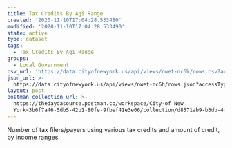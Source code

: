 ```yaml
---
title: Tax Credits By Agi Range
created: '2020-11-10T17:04:28.533480'
modified: '2020-11-10T17:04:28.533490'
state: active
type: dataset
tags:
  - Tax Credits By Agi Range
groups:
  - Local Government
csv_url: 'https://data.cityofnewyork.us/api/views/nwet-nc6h/rows.csv?accessType=DOWNLOAD'
json_url: >-
  https://data.cityofnewyork.us/api/views/nwet-nc6h/rows.json?accessType=DOWNLOAD
layout: post
postman_collection_url: >-
  https://thedaydasource.postman.co/workspace/City-of New
  York~3b6f7a46-5db5-42b1-80fe-9fbef41e3e06/collection/d8571ab9-b3db-4fe4-a041-c53d8e53fbd0
---
```

Number of tax filers/payers using various tax credits and amount of credit, by income ranges
